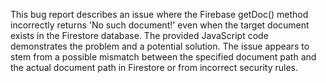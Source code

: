 This bug report describes an issue where the Firebase getDoc() method incorrectly returns 'No such document!' even when the target document exists in the Firestore database.  The provided JavaScript code demonstrates the problem and a potential solution.  The issue appears to stem from a possible mismatch between the specified document path and the actual document path in Firestore or from incorrect security rules.